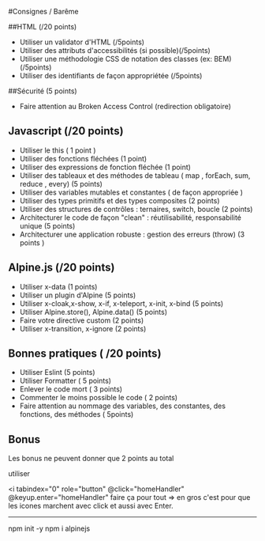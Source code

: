 #Consignes / Barême

##HTML (/20 points)
- Utiliser un validator d'HTML (/5points)
- Utiliser des attributs d'accessibilités (si possible)(/5points)
- Utiliser une méthodologie CSS de notation des classes (ex: BEM)(/5points)
- Utiliser des identifiants de façon appropriétée (/5points)


##Sécurité (5 points)
- Faire attention au Broken Access Control (redirection obligatoire)


## Javascript (/20 points)
- Utiliser le this ( 1 point )
- Utiliser des fonctions fléchées (1 point)
- Utiliser des expressions de fonction fléchée  (1 point)
- Utiliser des tableaux et des méthodes de tableau ( map , forEach, sum, reduce , every) (5 points)
- Utiliser des variables mutables et constantes ( de façon appropriée )
- Utiliser des types primitifs et des types composites (2 points)
- Utiliser des structures de contrôles : ternaires, switch, boucle  (2 points)
- Architecturer le code de façon "clean" : réutilisabilité, responsabilité unique (5 points)
- Architecturer une application robuste : gestion des erreurs (throw) (3 points )

## Alpine.js  (/20 points)

- Utiliser x-data  (1 points)
- Utiliser un plugin d'Alpine (5 points)
- Utiliser x-cloak,x-show, x-if, x-teleport, x-init, x-bind (5 points)
- Utiliser  Alpine.store(), Alpine.data() (5 points)
- Faire votre directive custom  (2 points)
- Utiliser x-transition, x-ignore (2 points)

## Bonnes pratiques ( /20 points)

- Utiliser Eslint (5 points)
- Utiliser Formatter ( 5 points)
- Enlever le code mort ( 3 points)
- Commenter le moins possible le code  ( 2 points)
- Faire attention au nommage des variables, des constantes, des fonctions, des méthodes ( 5points)


## Bonus
Les bonus ne peuvent donner que 2 points au total

utiliser <nav>
<i tabindex="0" role="button" @click="homeHandler" @keyup.enter="homeHandler"
faire ça pour tout => en gros c'est pour que les icones marchent avec click et aussi avec Enter.


---------------
npm init -y
npm i alpinejs